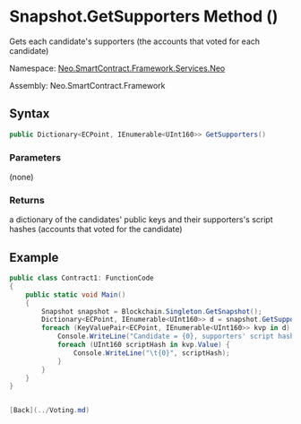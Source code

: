 # Snapshot.GetSupporters Method ()

Gets each candidate's supporters (the accounts that voted for each candidate)

Namespace: [Neo.SmartContract.Framework.Services.Neo](../../neo.md)

Assembly: Neo.SmartContract.Framework

## Syntax

```c#
public Dictionary<ECPoint, IEnumerable<UInt160>> GetSupporters()
```

### Parameters

(none)

### Returns

a dictionary of the candidates' public keys and their supporters's script hashes (accounts that voted for the candidate)

## Example

```c#
public class Contract1: FunctionCode
{
	public static void Main()
	{
		Snapshot snapshot = Blockchain.Singleton.GetSnapshot();
		Dictionary<ECPoint, IEnumerable<UInt160>> d = snapshot.GetSupporters();
		foreach (KeyValuePair<ECPoint, IEnumerable<UInt160>> kvp in d) {
			Console.WriteLine("Candidate = {0}, supporters' script hash = ", kvp.Key);
			foreach (UInt160 scriptHash in kvp.Value) {
				Console.WriteLine("\t{0}", scriptHash);
			}
		}
	}
}


[Back](../Voting.md)